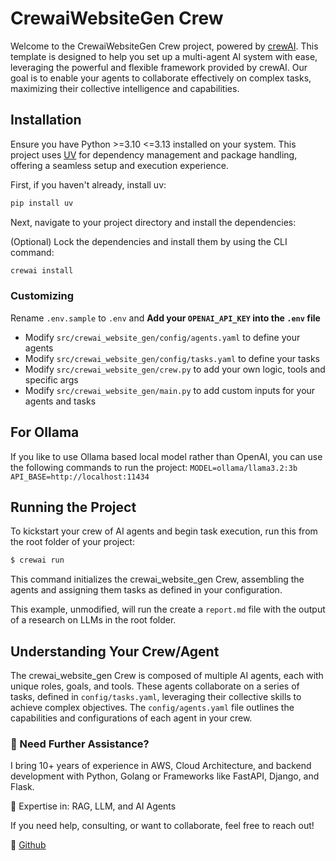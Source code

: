 # CrewaiWebsiteGen Crew

Welcome to the CrewaiWebsiteGen Crew project, powered by [crewAI](https://crewai.com). This template is designed to help you set up a multi-agent AI system with ease, leveraging the powerful and flexible framework provided by crewAI. Our goal is to enable your agents to collaborate effectively on complex tasks, maximizing their collective intelligence and capabilities.

## Installation

Ensure you have Python >=3.10 <=3.13 installed on your system. This project uses [UV](https://docs.astral.sh/uv/) for dependency management and package handling, offering a seamless setup and execution experience.

First, if you haven't already, install uv:

```bash
pip install uv
```

Next, navigate to your project directory and install the dependencies:

(Optional) Lock the dependencies and install them by using the CLI command:
```bash
crewai install
```
### Customizing
Rename `.env.sample` to `.env` and 
**Add your `OPENAI_API_KEY` into the `.env` file**

- Modify `src/crewai_website_gen/config/agents.yaml` to define your agents
- Modify `src/crewai_website_gen/config/tasks.yaml` to define your tasks
- Modify `src/crewai_website_gen/crew.py` to add your own logic, tools and specific args
- Modify `src/crewai_website_gen/main.py` to add custom inputs for your agents and tasks

## For Ollama
If you like to use Ollama based local model rather than OpenAI, you can use the following commands to run the project:
    ```MODEL=ollama/llama3.2:3b
    API_BASE=http://localhost:11434```

## Running the Project

To kickstart your crew of AI agents and begin task execution, run this from the root folder of your project:

```bash
$ crewai run
```

This command initializes the crewai_website_gen Crew, assembling the agents and assigning them tasks as defined in your configuration.

This example, unmodified, will run the create a `report.md` file with the output of a research on LLMs in the root folder.

## Understanding Your Crew/Agent

The crewai_website_gen Crew is composed of multiple AI agents, each with unique roles, goals, and tools. These agents collaborate on a series of tasks, defined in `config/tasks.yaml`, leveraging their collective skills to achieve complex objectives. The `config/agents.yaml` file outlines the capabilities and configurations of each agent in your crew.



### 🚀 Need Further Assistance?

I bring 10+ years of experience in AWS, Cloud Architecture, and backend development with Python, Golang or Frameworks like FastAPI, Django, and Flask.

📌 Expertise in: RAG, LLM, and AI Agents

If you need help, consulting, or want to collaborate, feel free to reach out!

📩 [Github](https://github.com/sabbir360)

